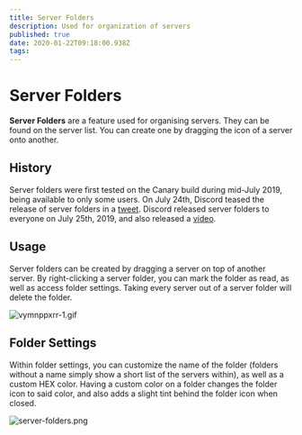```yaml
---
title: Server Folders
description: Used for organization of servers
published: true
date: 2020-01-22T09:18:00.938Z
tags: 
---
```


# Server Folders

**Server Folders** are a feature used for organising servers. They can be found on the server list. You can create one by dragging the icon of a server onto another.
## History
Server folders were first tested on the Canary build during mid-July 2019, being available to only some users. On July 24th, Discord teased the release of server folders in a [tweet](https://twitter.com/discordapp/status/1154128626398330880). Discord released server folders to everyone on July 25th, 2019, and also released a [video](https://www.youtube.com/watch?v=aHo6OBRmTcI).

## Usage 
Server folders can be created by dragging a server on top of another server. By right-clicking a server folder, you can mark the folder as read, as well as access folder settings. Taking every server out of a server folder will delete the folder.

![vymnppxrr-1.gif](https://raw.githubusercontent.com/DiscordiaWiki/wiki/master/uploads/server-folders/vymnppxrr-1.gif)

## Folder Settings

Within folder settings, you can customize the name of the folder (folders without a name simply show a short list of the servers within), as well as a custom HEX color. Having a custom color on a folder changes the folder icon to said color, and also adds a slight tint behind the folder icon when closed.

![server-folders.png](https://github.com/DiscordiaWiki/wiki/blob/master/uploads/server-folders/server-folders.png?raw=true)